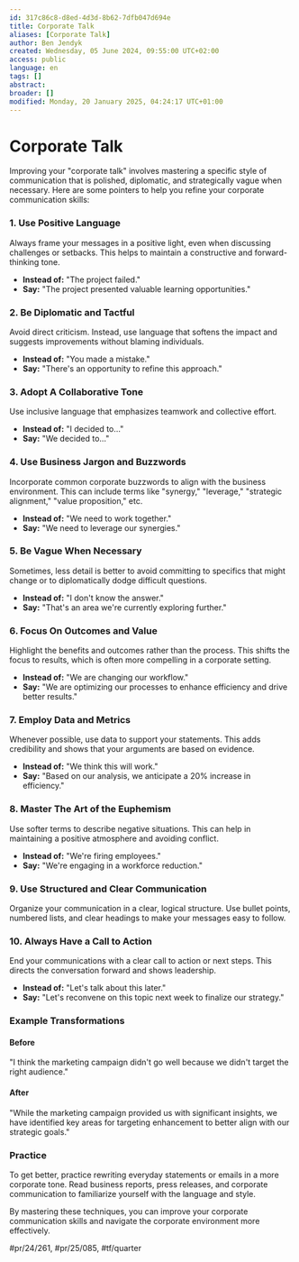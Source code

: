 ```yaml
---
id: 317c86c8-d8ed-4d3d-8b62-7dfb047d694e
title: Corporate Talk
aliases: [Corporate Talk]
author: Ben Jendyk
created: Wednesday, 05 June 2024, 09:55:00 UTC+02:00
access: public
language: en
tags: []
abstract:
broader: []
modified: Monday, 20 January 2025, 04:24:17 UTC+01:00
---
```


# Corporate Talk

Improving your "corporate talk" involves mastering a specific style of communication that is polished, diplomatic, and strategically vague when necessary. Here are some pointers to help you refine your corporate communication skills:

### 1. **Use Positive Language**

Always frame your messages in a positive light, even when discussing challenges or setbacks. This helps to maintain a constructive and forward-thinking tone.

- **Instead of:** "The project failed."
- **Say:** "The project presented valuable learning opportunities."

### 2. **Be Diplomatic and Tactful**

Avoid direct criticism. Instead, use language that softens the impact and suggests improvements without blaming individuals.

- **Instead of:** "You made a mistake."
- **Say:** "There's an opportunity to refine this approach."

### 3. **Adopt A Collaborative Tone**

Use inclusive language that emphasizes teamwork and collective effort.

- **Instead of:** "I decided to…"
- **Say:** "We decided to…"

### 4. **Use Business Jargon and Buzzwords**

Incorporate common corporate buzzwords to align with the business environment. This can include terms like "synergy," "leverage," "strategic alignment," "value proposition," etc.

- **Instead of:** "We need to work together."
- **Say:** "We need to leverage our synergies."

### 5. **Be Vague When Necessary**

Sometimes, less detail is better to avoid committing to specifics that might change or to diplomatically dodge difficult questions.

- **Instead of:** "I don't know the answer."
- **Say:** "That's an area we're currently exploring further."

### 6. **Focus On Outcomes and Value**

Highlight the benefits and outcomes rather than the process. This shifts the focus to results, which is often more compelling in a corporate setting.

- **Instead of:** "We are changing our workflow."
- **Say:** "We are optimizing our processes to enhance efficiency and drive better results."

### 7. **Employ Data and Metrics**

Whenever possible, use data to support your statements. This adds credibility and shows that your arguments are based on evidence.

- **Instead of:** "We think this will work."
- **Say:** "Based on our analysis, we anticipate a 20% increase in efficiency."

### 8. **Master The Art of the Euphemism**

Use softer terms to describe negative situations. This can help in maintaining a positive atmosphere and avoiding conflict.

- **Instead of:** "We're firing employees."
- **Say:** "We're engaging in a workforce reduction."

### 9. **Use Structured and Clear Communication**

Organize your communication in a clear, logical structure. Use bullet points, numbered lists, and clear headings to make your messages easy to follow.

### 10. **Always Have a Call to Action**

End your communications with a clear call to action or next steps. This directs the conversation forward and shows leadership.

- **Instead of:** "Let's talk about this later."
- **Say:** "Let's reconvene on this topic next week to finalize our strategy."

### Example Transformations

#### Before

"I think the marketing campaign didn't go well because we didn't target the right audience."

#### After

"While the marketing campaign provided us with significant insights, we have identified key areas for targeting enhancement to better align with our strategic goals."

### Practice

To get better, practice rewriting everyday statements or emails in a more corporate tone. Read business reports, press releases, and corporate communication to familiarize yourself with the language and style.

By mastering these techniques, you can improve your corporate communication skills and navigate the corporate environment more effectively.




#pr/24/261, #pr/25/085, #tf/quarter
